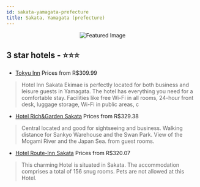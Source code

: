 ```yaml
---
id: sakata-yamagata-prefecture
title: Sakata, Yamagata (prefecture)
---
```


<center><img src="https://i.travelapi.com/hotels/22000000/21920000/21918600/21918513/0fff7bc6_z.jpg" alt="Featured Image" /></center>


##  3 star hotels - ⭐️⭐️⭐️

-    [Tokyu Inn](https://us.hurb.com/hotels/sakata/tokyu-inn-JNP-JP758407?cmp=18055) Prices from R$309.99
   > Hotel Inn Sakata Ekimae is perfectly located for both business and leisure guests in Yamagata. The hotel has everything you need for a comfortable stay. Facilities like free Wi-Fi in all rooms, 24-hour front desk, luggage storage, Wi-Fi in public areas, c
-    [Hotel Rich&Garden Sakata](https://us.hurb.com/hotels/sakata/hotel-rich-garden-sakata-JNP-JP092742?cmp=18055) Prices from R$329.38
   > Central located and good for sightseeing and business.  Walking distance for Sankyo Warehouse and the Swan Park.  View of the Mogami River and the Japan Sea. from guest rooms.
-    [Hotel Route-Inn Sakata](https://us.hurb.com/hotels/sakata/hotel-route-inn-sakata-JNP-JP259336?cmp=18055) Prices from R$320.07
   > This charming Hotel is situated in Sakata. The accommodation comprises a total of 156 snug rooms. Pets are not allowed at this Hotel. 
